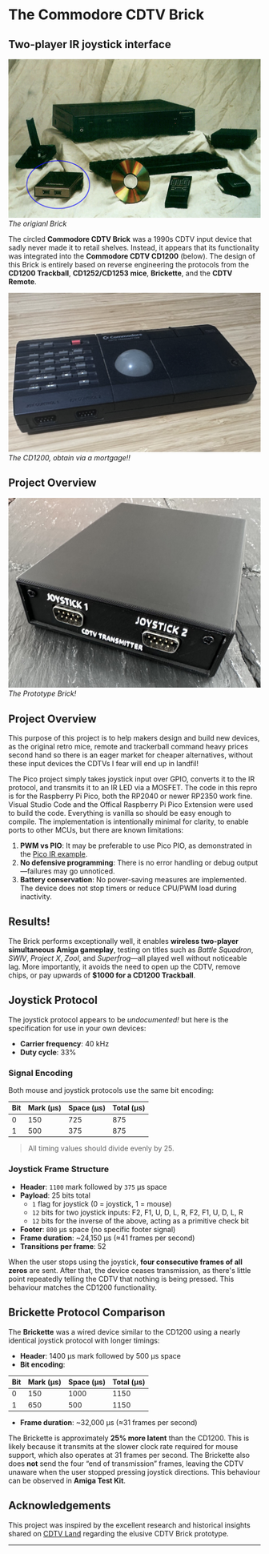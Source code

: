 # The Commodore CDTV Brick 
## Two-player IR joystick interface

![Brick from CES](images/CDTV-brick.png)
*The origianl Brick*

The circled **Commodore CDTV Brick** was a 1990s CDTV input device that sadly never made it to retail shelves. Instead, it appears that its functionality was integrated into the **Commodore CDTV CD1200** (below). The design of this Brick is entirely based on reverse engineering the protocols from the **CD1200 Trackball**, **CD1252/CD1253 mice**, **Brickette**, and the **CDTV Remote**.

![CD1200](images/CDTV-trkball.png)
*The CD1200, obtain via a mortgage!!*

## Project Overview

![CDTV Setup](images/CDTV-joy.png)
*The Prototype Brick!*

## Project Overview
This  purpose of this project is to help makers design and build new devices, as the original retro mice, remote and trackerball command heavy prices second hand so there is an eager market for cheaper alternatives, without these input devices the CDTVs I fear will end up in landfil! 

The Pico project simply takes joystick input over GPIO, converts it to the IR protocol, and transmits it to an IR LED via a MOSFET. The code in this repro is for the Raspberry Pi Pico, both the RP2040 or newer RP2350 work fine. Visual Studio Code and the Offical Raspberry Pi Pico Extension were used to build the code. Everything is vanilla so should be easy enough to compile. The implementation is intentionally minimal for clarity, to enable ports to other MCUs, but there are known limitations:

1. **PWM vs PIO**: It may be preferable to use Pico PIO, as demonstrated in the [Pico IR example](https://github.com/raspberrypi/pico-examples/blob/master/pio/ir_nec/README.adoc).
2. **No defensive programming**: There is no error handling or debug output—failures may go unnoticed.
3. **Battery conservation**: No power-saving measures are implemented. The device does not stop timers or reduce CPU/PWM load during inactivity.



## Results!

The Brick performs exceptionally well, it enables **wireless two-player simultaneous Amiga gameplay**, testing on titles such as *Battle Squadron*, *SWIV*, *Project X*, *Zool*, and *Superfrog*—all played well without noticeable lag. More importantly, it avoids the need to open up the CDTV, remove chips, or pay upwards of **$1000 for a CD1200 Trackball**.

## Joystick Protocol

The joystick protocol appears to be *undocumented!* but here is the specification for use in your own devices:

- **Carrier frequency**: 40 kHz  
- **Duty cycle**: 33%

### Signal Encoding

Both mouse and joystick protocols use the same bit encoding:

| Bit | Mark (µs) | Space (µs) | Total (µs) |
|-----|-----------|------------|------------|
| 0   | 150       | 725        | 875        |
| 1   | 500       | 375        | 875        |

> All timing values should divide evenly by 25.

### Joystick Frame Structure

- **Header**: `1100` mark followed by `375` µs space  
- **Payload**: 25 bits total   
  - `1` flag for joystick (0 = joystick, 1 = mouse)  
  - `12` bits for two joystick inputs: F2, F1, U, D, L, R, F2, F1, U, D, L, R  
  - `12` bits for the inverse of the above, acting as a primitive check bit  
- **Footer**: `800` µs space (no specific footer signal)  
- **Frame duration**: ~24,150 µs (≈41 frames per second)  
- **Transitions per frame**: 52

When the user stops using the joystick, **four consecutive frames of all zeros** are sent. After that, the device ceases transmission, as there's little point repeatedly telling the CDTV that nothing is being pressed. This behaviour matches the CD1200 functionality.

## Brickette Protocol Comparison

The **Brickette** was a wired device similar to the CD1200 using a nearly identical joystick protocol with longer timings:

- **Header**: 1400 µs mark followed by 500 µs space  
- **Bit encoding**:

| Bit | Mark (µs) | Space (µs) | Total (µs) |
|-----|-----------|------------|------------|
| 0   | 150       | 1000       | 1150       |
| 1   | 650       | 500        | 1150       |

- **Frame duration**: ~32,000 µs (≈31 frames per second)

The Brickette is approximately **25% more latent** than the CD1200. This is likely because it transmits at the slower clock rate required for mouse support, which also operates at 31 frames per second. The Brickette also does **not** send the four “end of transmission” frames, leaving the CDTV unaware when the user stopped pressing joystick directions. This behaviour can be observed in **Amiga Test Kit**.

## Acknowledgements

This project was inspired by the excellent research and historical insights shared on [CDTV Land](https://cdtvland.com/2021/03/07/cdtv-brick-prototype/) regarding the elusive CDTV Brick prototype. 

---


